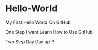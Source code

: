 # Hello-World
My First Hello World On GitHub

One Step
 I want Learn How to Use GitHub
 
 Two Step 
  Day Day up!!!
